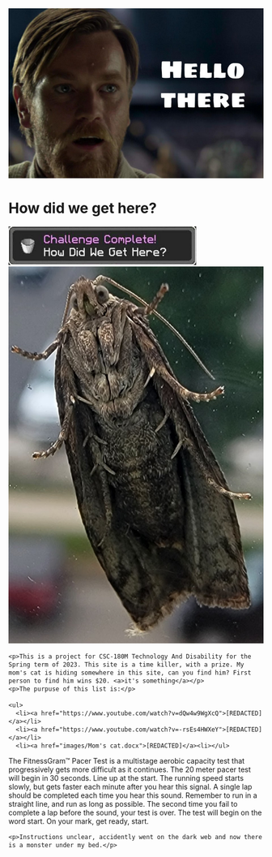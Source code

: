 <html>
  <head>
    <meta charset="utf-8">
    <img src="images/Screenshot 2023-05-23 at 15-04-56 hello there - Google Search.png" alt="Hello there">
  </head>
  <h1>How did we get here?</h1>
  <img src="images/how.png" alt="How did we get here?">
   <body>
    <img src="images/disboi.jpg" alt="The finest boi">
     
    <p>This is a project for CSC-180M Technology And Disability for the Spring term of 2023. This site is a time killer, with a prize. My mom's cat is hiding somewhere in this site, can you find him? First person to find him wins $20. <a>it's something</a></p>
    <p>The purpuse of this list is:</p>

    <ul> 
      <li><a href="https://www.youtube.com/watch?v=dQw4w9WgXcQ">[REDACTED]</a></li>
      <li><a href="https://www.youtube.com/watch?v=-rsEs4HWXeY">[REDACTED]</a></li>
      <li><a href="images/Mom's cat.docx">[REDACTED]</a><li></ul>
<p> The FitnessGram™ Pacer Test is a multistage aerobic capacity test that progressively gets more difficult as it continues. The 20 meter pacer test will begin in 30 seconds. Line up at the start. The running speed starts slowly, but gets faster each minute after you hear this signal. A single lap should be completed each time you hear this sound. Remember to run in a straight line, and run as long as possible. The second time you fail to complete a lap before the sound, your test is over. The test will begin on the word start. On your mark, get ready, start. </p>

    <p>Instructions unclear, accidently went on the dark web and now there is a monster under my bed.</p>
  </body>
</html>
